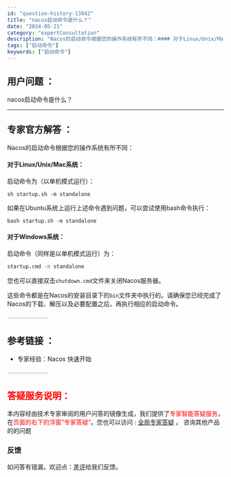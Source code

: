 ```yaml
---
id: "question-history-13942"
title: "nacos启动命令是什么？"
date: "2024-05-21"
category: "expertConsultation"
description: "Nacos的启动命令根据您的操作系统有所不同：#### 对于Linux/Unix/Mac系统：启动命令为（以单机模式运行）：```shellsh startup.sh -m standalone```如果在Ubuntu系统上运行上述命令遇到问题，可以尝试使用bash命令执行：```shellbash"
tags: ["启动命令"]
keywords: ["启动命令"]
---
```


## 用户问题 ： 
 nacos启动命令是什么？  

---------------
## 专家官方解答 ：

Nacos的启动命令根据您的操作系统有所不同：

#### 对于Linux/Unix/Mac系统：
启动命令为（以单机模式运行）：
```shell
sh startup.sh -m standalone
```
如果在Ubuntu系统上运行上述命令遇到问题，可以尝试使用bash命令执行：
```shell
bash startup.sh -m standalone
```

#### 对于Windows系统：
启动命令（同样是以单机模式运行）为：
```cmd
startup.cmd -m standalone
```
您也可以直接双击`shutdown.cmd`文件来关闭Nacos服务器。

这些命令都是在Nacos的安装目录下的`bin`文件夹中执行的。请确保您已经完成了Nacos的下载、解压以及必要配置之后，再执行相应的启动命令。


<font color="#949494">---------------</font> 


## 参考链接 ：

* 专家经验：Nacos 快速开始 


 <font color="#949494">---------------</font> 
 


## <font color="#FF0000">答疑服务说明：</font> 

本内容经由技术专家审阅的用户问答的镜像生成，我们提供了<font color="#FF0000">专家智能答疑服务</font>，在<font color="#FF0000">页面的右下的浮窗”专家答疑“</font>。您也可以访问 : [全局专家答疑](https://answer.opensource.alibaba.com/docs/intro) 。 咨询其他产品的的问题

### 反馈
如问答有错漏，欢迎点：[差评](https://ai.nacos.io/user/feedbackByEnhancerGradePOJOID?enhancerGradePOJOId=13943)给我们反馈。
